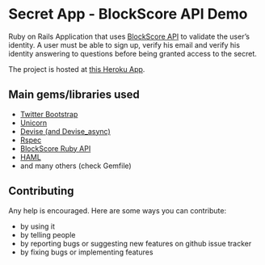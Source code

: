 # Secret App - BlockScore API Demo


Ruby on Rails Application that uses [BlockScore API](https://blockscore.com) to validate the user’s identity. A user must be able to sign up, verify his email and verify his identity answering to questions before being granted access to the secret.

The project is hosted at [this Heroku App](http://secret-app.heroku.com).
## Main gems/libraries used ##

* [Twitter Bootstrap](http://getbootstrap.com/)
* [Unicorn](http://unicorn.bogomips.org/)
* [Devise (and Devise_async)](https://github.com/plataformatec/devise)
* [Rspec](http://rspec.info/)
* [BlockScore Ruby API](docs.blockscore.com/v3.0/ruby/#api-reference)
* [HAML](http://haml.info)
* and many others (check Gemfile)

## Contributing ##

Any help is encouraged. Here are some ways you can contribute:

* by using it
* by telling people
* by reporting bugs or suggesting new features on github issue tracker
* by fixing bugs or implementing features